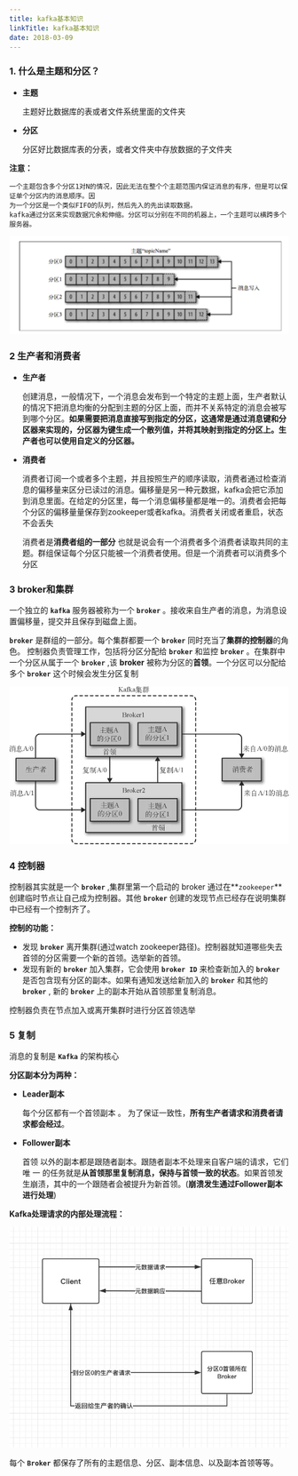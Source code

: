 ```yaml
---
title: kafka基本知识
linkTitle: kafka基本知识
date: 2018-03-09
---
```

### 1. 什么是主题和分区？

- **主题**

  主题好比数据库的表或者文件系统里面的文件夹

- **分区**

  分区好比数据库表的分表，或者文件夹中存放数据的子文件夹

**注意：**

```
一个主题包含多个分区1对N的情况，因此无法在整个个主题范围内保证消息的有序，但是可以保证单个分区内的消息顺序。因
为一个分区是一个类似FIFO的队列，然后先入的先出读取数据。
kafka通过分区来实现数据冗余和伸缩。分区可以分别在不同的机器上，一个主题可以横跨多个服务器。
```

![图解](https://github.com/mxsm/document/blob/master/image/MQ/Kafka/kafka-topic%E5%92%8C%E5%88%86%E5%8C%BA%E7%9A%84%E5%85%B3%E7%B3%BB%E5%9B%BE.png?raw=true)

### 2 生产者和消费者

- **生产者**

  创建消息，一般情况下，一个消息会发布到一个特定的主题上面，生产者默认的情况下把消息均衡的分配到主题的分区上面，而并不关系特定的消息会被写到哪个分区。**如果需要把消息直接写到指定的分区，这通常是通过消息键和分区器来实现的，分区器为键生成一个散列值，并将其映射到指定的分区上。生产者也可以使用自定义的分区器。**

- **消费者**

  消费者订阅一个或者多个主题，并且按照生产的顺序读取，消费者通过检查消息的偏移量来区分已读过的消息。偏移量是另一种元数据，kafka会把它添加到消息里面。在给定的分区里，每一个消息偏移量都是唯一的。消费者会把每个分区的偏移量量保存到zookeeper或者kafka。消费者关闭或者重启，状态不会丢失

  消费者是**消费者组的一部分** 也就是说会有一个消费者多个消费者读取共同的主题。群组保证每个分区只能被一个消费者使用。但是一个消费者可以消费多个分区

### 3 broker和集群

一个独立的 **`kafka`** 服务器被称为一个 **`broker`** 。接收来自生产者的消息，为消息设置偏移量，提交并且保存到磁盘上面。

**`broker`** 是群组的一部分。每个集群都要一个 **`broker`** 同时充当了**集群的控制器**的角色。 控制器负责管理工作，包括将分区分配给 **`broker`** 和监控 **`broker`** 。在集群中一个分区从属于一个 **`broker`** ,该 **broker** 被称为分区的**首领**。一个分区可以分配给多个 **`broker`** 这个时候会发生分区复制

![图](https://github.com/mxsm/document/blob/master/image/MQ/Kafka/kafka%E9%9B%86%E7%BE%A4%E5%88%86%E5%8C%BA%E5%A4%8D%E5%88%B6.png?raw=true)

### 4 控制器

控制器其实就是一个 **`broker`** ,集群里第一个启动的 broker 通过在**`zookeeper`** 创建临时节点让自己成为控制器。其他 **`broker`** 创建的发现节点已经存在说明集群中已经有一个控制齐了。

**控制的功能：**

- 发现 **`broker`** 离开集群(通过watch zookeeper路径)。控制器就知道哪些失去首领的分区需要一个新的首领。选举新的首领。
- 发现有新的 **`broker`** 加入集群，它会使用 **`broker ID`** 来检查新加入的 **`broker`** 是否包含现有分区的副本。如果有通知发送给新加入的 **`broker`** 和其他的 **`broker`** , 新的 **`broker`** 上的副本开始从首领那里复制消息。

控制器负责在节点加入或离开集群时进行分区首领选举

### 5 复制

消息的复制是 **`Kafka`** 的架构核心

**分区副本分为两种：**

- **Leader副本**

  每个分区都有一个首领副本 。 为了保证一致性，**所有生产者请求和消费者请求都会经过**。

- **Follower副本**

  首领 以外的副本都是跟随者副本。跟随者副本不处理来自客户端的请求，它们唯 一 的任务就是**从首领那里复制消息，保持与首领一致的状态**。如果首领发生崩渍，其中的一个跟随者会被提升为新首领。(**崩溃发生通过Follower副本进行处理**)

**Kafka处理请求的内部处理流程：**

![图](https://github.com/mxsm/document/blob/master/image/MQ/Kafka/kafka%E8%AF%B7%E6%B1%82%E7%9A%84%E5%86%85%E9%83%A8%E5%A4%84%E7%90%86%E9%80%BB%E8%BE%91.jpg?raw=true)

每个 **`Broker`** 都保存了所有的主题信息、分区、副本信息、以及副本首领等等。